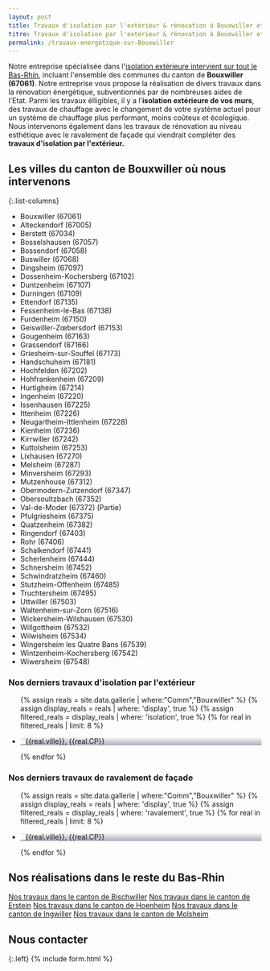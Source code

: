 ```yaml
---
layout: post
title: Travaux d'isolation par l'extérieur & rénovation à Bouxwiller et aux alentours
titre: Travaux d'isolation par l'extérieur & rénovation à Bouxwiller et aux alentours
permalink: /travaux-energetique-sur-Bouxwiller
---
```

Notre entreprise spécialisée dans l'[isolation extérieure intervient sur tout le Bas-Rhin](/isolation-extérieure/), incluant l'ensemble des communes du canton de <strong>Bouxwiller (67061)</strong>. 
Notre entreprise vous propose la réalisation de divers travaux dans la rénovation énergétique, subventionnés par de nombreuses aides de l'Etat.
Parmi les travaux élligibles, il y a l'<strong>isolation extérieure de vos murs</strong>, des travaux de chauffage avec le changement de votre système actuel pour un système de chauffage plus performant, moins coûteux et écologique. Nous intervenons également dans les travaux de rénovation au niveau esthétique avec le ravalement de façade qui viendrait compléter des <strong>travaux d'isolation par l'extérieur.</strong>

## Les villes du canton de Bouxwiller où nous intervenons

{:.list-columns}
- Bouxwiller (67061) 
- Alteckendorf (67005) 
- Berstett (67034) 
- Bosselshausen (67057) 
- Bossendorf (67058) 
- Buswiller (67068) 
- Dingsheim (67097) 
- Dossenheim-Kochersberg (67102) 
- Duntzenheim (67107) 
- Durningen (67109) 
- Ettendorf (67135) 
- Fessenheim-le-Bas (67138) 
- Furdenheim (67150) 
- Geiswiller-Zœbersdorf (67153) 
- Gougenheim (67163) 
- Grassendorf (67166) 
- Griesheim-sur-Souffel (67173) 
- Handschuheim (67181) 
- Hochfelden (67202) 
- Hohfrankenheim (67209) 
- Hurtigheim (67214) 
- Ingenheim (67220) 
- Issenhausen (67225) 
- Ittenheim (67226) 
- Neugartheim-Ittlenheim (67228) 
- Kienheim (67236) 
- Kirrwiller (67242) 
- Kuttolsheim (67253) 
- Lixhausen (67270) 
- Melsheim (67287) 
- Minversheim (67293) 
- Mutzenhouse (67312) 
- Obermodern-Zutzendorf (67347) 
- Obersoultzbach (67352) 
- Val-de-Moder (67372)  (Partie)
- Pfulgriesheim (67375) 
- Quatzenheim (67382) 
- Ringendorf (67403) 
- Rohr (67406) 
- Schalkendorf (67441) 
- Scherlenheim (67444) 
- Schnersheim (67452) 
- Schwindratzheim (67460) 
- Stutzheim-Offenheim (67485) 
- Truchtersheim (67495) 
- Uttwiller (67503) 
- Waltenheim-sur-Zorn (67516) 
- Wickersheim-Wilshausen (67530) 
- Willgottheim (67532) 
- Wilwisheim (67534) 
- Wingersheim les Quatre Bans (67539) 
- Wintzenheim-Kochersberg (67542) 
- Wiwersheim (67548)

### Nos derniers travaux d'isolation par l'extérieur
  <ul class="grid four">
  	{% assign reals = site.data.gallerie | where:"Comm","Bouxwiller" %}
    {% assign display_reals = reals | where: 'display', true %}
    {% assign filtered_reals = display_reals | where: 'isolation', true %}
    {% for real in filtered_reals | limit: 8 %}
      <li class="item-grid realisation" onclick="closebox()" style="background-image: linear-gradient(0deg, rgba(2,0,36,0.3197872899159664) 0%, rgba(255,255,255,0) 100%),url(../assets/images/realisations/{{real.img}});" data-image="{{real.img}}" data-ville="{{real.ville}}" data-cp="{{real.CP}}">
        <img src="../assets/images/realisations/{{real.img}}" alt="travaux de rénovation de façade à {{real.ville}}" style="display: none;">
        <p><img src="../assets/images/icones/map-marker.png" width="10">{{real.ville}}, {{real.CP}}</p>
      </li>
    {% endfor %}
  </ul>

### Nos derniers travaux de ravalement de façade
  <ul class="grid four">
  	{% assign reals = site.data.gallerie | where:"Comm","Bouxwiller" %}
    {% assign display_reals = reals | where: 'display', true %}
    {% assign filtered_reals = display_reals | where: 'ravalement', true %}
    {% for real in filtered_reals | limit: 8 %}
      <li class="item-grid realisation" onclick="closebox()" style="background-image: linear-gradient(0deg, rgba(2,0,36,0.3197872899159664) 0%, rgba(255,255,255,0) 100%),url(../assets/images/realisations/{{real.img}});" data-image="{{real.img}}" data-ville="{{real.ville}}" data-cp="{{real.CP}}">
        <img src="../assets/images/realisations/{{real.img}}" alt="travaux de rénovation de façade à {{real.ville}}" style="display: none;">
        <p><img src="../assets/images/icones/map-marker.png" width="10">{{real.ville}}, {{real.CP}}</p>
      </li>
    {% endfor %}
  </ul>
  
## Nos réalisations dans le reste du Bas-Rhin
[Nos travaux dans le canton de Bischwiller](/travaux-energetique-sur-bischwiller)
[Nos travaux dans le canton de Erstein](/travaux-energetique-sur-erstein)
[Nos travaux dans le canton de Hoenheim](/travaux-energetique-sur-hoenheim)
[Nos travaux dans le canton de Ingwiller](/travaux-energetique-sur-ingwiller)
[Nos travaux dans le canton de Molsheim](/travaux-energetique-sur-molsheim)
## Nous contacter
{:.left}
{% include form.html %}